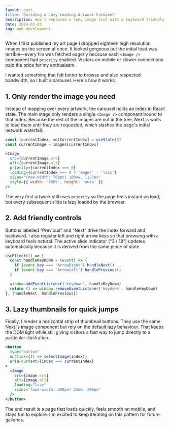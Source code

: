 ```yaml
---
layout: post
title: 'Building a Lazy Loading Artwork Carousel'
description: How I replaced a long image list with a keyboard friendly, lazy loaded carousel
date: 2024-03-05
tag: web development
---
```


When I first published my art page I dropped eighteen high resolution images on the screen at once. It looked gorgeous but the
initial load was terrible—every file was fetched eagerly because each `<Image />` component had `priority` enabled. Visitors on
mobile or slower connections paid the price for my enthusiasm.

I wanted something that felt better to browse and also respected bandwidth, so I built a carousel. Here's how it works.

## 1. Only render the image you need

Instead of mapping over every artwork, the carousel holds an index in React state. The main stage only renders a single
`<Image />` component bound to that index. Because the rest of the images are not in the tree, Next.js waits to load them until
they are requested, which slashes the page's initial network waterfall.

```jsx
const [currentIndex, setCurrentIndex] = useState(0)
const currentImage = images[currentIndex]

<Image
  src={currentImage.src}
  alt={currentImage.alt}
  priority={currentIndex === 0}
  loading={currentIndex === 0 ? 'eager' : 'lazy'}
  sizes="(max-width: 768px) 100vw, 1125px"
  style={{ width: '100%', height: 'auto' }}
/>
```

The very first artwork still uses `priority` so the page feels instant on load, but every subsequent slide is lazy loaded by the
browser.

## 2. Add friendly controls

Buttons labelled “Previous” and “Next” drive the index forward and backward. I also register left and right arrow keys so that
browsing with a keyboard feels natural. The active slide indicator (“3 / 18”) updates automatically because it is derived from
the same piece of state.

```jsx
useEffect(() => {
  const handleKeyDown = (event) => {
    if (event.key === 'ArrowRight') handleNext()
    if (event.key === 'ArrowLeft') handlePrevious()
  }

  window.addEventListener('keydown', handleKeyDown)
  return () => window.removeEventListener('keydown', handleKeyDown)
}, [handleNext, handlePrevious])
```

## 3. Lazy thumbnails for quick jumps

Finally, I render a horizontal strip of thumbnail buttons. They use the same Next.js image component but rely on the default
lazy behaviour. That keeps the DOM light while still giving visitors a fast way to jump directly to a particular illustration.

```jsx
<button
  type="button"
  onClick={() => selectImage(index)}
  aria-current={index === currentIndex}
>
  <Image
    src={image.src}
    alt={image.alt}
    loading="lazy"
    sizes="(max-width: 600px) 33vw, 200px"
  />
</button>
```

The end result is a page that loads quickly, feels smooth on mobile, and stays fun to explore. I'm excited to keep iterating on
this pattern for future galleries.
